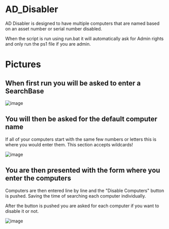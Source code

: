 # AD_Disabler

AD Disabler is designed to have multiple computers that are named based on an asset number or serial number disabled.

When the script is run using run.bat it will automatically ask for Admin rights and only run the ps1 file if you are admin.

# Pictures
## When first run you will be asked to enter a SearchBase

![image](https://user-images.githubusercontent.com/56235254/126362952-79d26ce4-9cde-471a-923f-fba72eb936dd.png)

## You will then be asked for the default computer name
If all of your computers start with the same few numbers or letters this is where you would enter them. This section accepts wildcards!

![image](https://user-images.githubusercontent.com/56235254/126365780-844145a0-a8a2-4c95-802d-91c4a133231b.png)

## You are then presented with the form where you enter the computers
Computers are then entered line by line and the "Disable Computers" button is pushed. Saving the time of searching each computer individually.

After the button is pushed you are asked for each computer if you want to disable it or not.

![image](https://user-images.githubusercontent.com/56235254/126362750-22e9a545-ead8-45fb-bfbe-f884f690b028.png)
